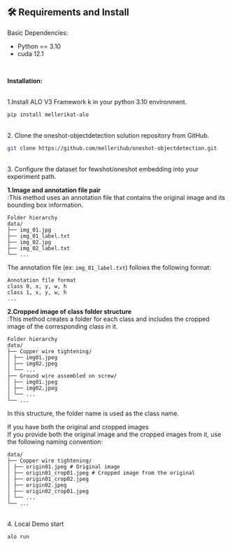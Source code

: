 
## :hammer_and_wrench:  Requirements and Install 

Basic Dependencies:

* Python == 3.10
* cuda 12.1
<br>

**Installation:**

<br>
1.Install ALO V3 Framework k in your python 3.10 environment.

```bash
pip install mellerikat-alo
```

<br>
2. Clone the oneshot-objectdetection solution repository from GitHub.

```bash
git clone https://github.com/mellerihub/oneshot-objectdetection.git
```

<br>
3. Configure the dataset for fewshot/oneshot embedding into your experiment path.<br>

**1.Image and annotation file pair**<br>
:This method uses an annotation file that contains the original image and its bounding box information.<br>

```
Folder hierarchy
data/
├── img_01.jpg
├── img_01_label.txt
├── img_02.jpg
├── img_02_label.txt
└── ...
```
The annotation file (ex: `img_01_label.txt`) follows the following format:
```
Annotation file format
class 0, x, y, w, h
class 1, x, y, w, h
...
```
**2.Cropped image of class folder structure**<br>
:This method creates a folder for each class and includes the cropped image of the corresponding class in it.

```
Folder hierarchy
data/
├── Copper wire tightening/
│ ├── img01.jpeg
│ ├── img02.jpeg
│ └── ...
├── Ground wire assembled on screw/
│ ├── img01.jpeg
│ ├── img02.jpeg
│ └── ...
└── ...
```

In this structure, the folder name is used as the class name.<br>

If you have both the original and cropped images<br>
If you provide both the original image and the cropped images from it, use the following naming convention:

```
data/
├── Copper wire tightening/
│ ├── origin01.jpeg # Original image
│ ├── origin01_crop01.jpeg # Cropped image from the original
│ ├── origin01_crop02.jpeg
│ ├── origin02.jpeg
│ ├── origin02_crop01.jpeg
│ └── ...
└── ...
```
<br>
4. Local Demo start

```bash
alo run
```
